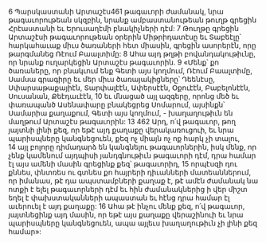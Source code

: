 6 Պարսկաստանի Արտաշէս461 թագաւորի ժամանակ, նրա թագաւորութեան սկզբին, նրանք ամբաստանութեան թուղթ գրեցին Հրէաստանի եւ Երուսաղէմի բնակիչների դէմ: 7 Թուղթը գրեցին Արտաշէսի թագաւորութեան օրերին Միթրիդատէսը եւ Տաբեէլը՝ հարկահաւաք միւս ծառաների հետ միասին, գրեցին ասորերէն, որը թարգմանեց Ռէում Բաալտիմը: 8 Ահա այդ թղթի բովանդակութիւնը, որ նրանք ուղարկեցին Արտաշէս թագաւորին.
9 «Մենք՝ քո ծառաները, որ բնակւում ենք Գետի այս կողմում, Ռէում Բաալտիմը, Սամսա գրագիրը եւ մեր միւս ծառայակիցները՝ Դեենէսը, Սփարսաթաքայիէն, Տարփալէէն, Ափերսէէն, Օքուէէն, Բաբելոնէէն, Սուսանան, Քեէդաւէէն, 10 եւ մնացած այլ ազգերը, որոնց մեծ եւ փառապանծ Ասենափարը բնակեցրեց Սոմարում, այսինքն՝ Սամարիա քաղաքում, Գետի այս կողմում, - խաղաղութիւն են մաղթում Արտաշէս թագաւորին: 13 462 Արդ, ո՛վ թագաւոր, թող յայտնի լինի քեզ, որ եթէ այդ քաղաքը վերակառուցուի, եւ նրա պարիսպները կանգնեցուեն, քեզ ոչ միայն ոչ ոք հարկ չի տալու, 14 այլ բոլորը դիմադարձ են կանգնելու թագաւորներին, իսկ մենք, որ չենք կամենում այդպիսի յանդգնութիւն թագաւորի դէմ, դրա համար էլ այս ամենի մասին գրեցինք քեզ՝ թագաւորիդ, 15 որպէսզի դու քննես, փնտռես ու գտնես քո հայրերի դիւանների մատեաններում, որ իմանաս, թէ դա ապստամբների քաղաք է, թէ ամէն ժամանակ նա ոտքի է ելել թագաւորների դէմ եւ հին ժամանակներից ի վեր միշտ եղել է փախստականների ապաստան եւ հէնց դրա համար էլ աւերուել է այդ քաղաքը: 16 Ահա թէ ինչու մենք քեզ, ո՛վ թագաւոր, յայտնեցինք այդ մասին, որ եթէ այս քաղաքը վերաշինուի եւ նրա պարիսպները կանգնեցուեն, ապա այլեւս խաղաղութիւն չի լինի քեզ համար»:
